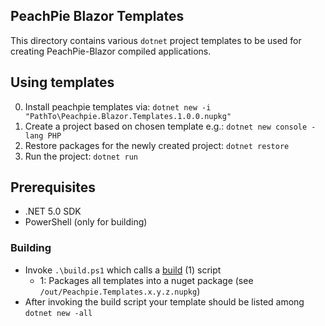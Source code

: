 ## PeachPie Blazor Templates

This directory contains various `dotnet` project templates to be used for creating PeachPie-Blazor compiled applications.

## Using templates

0. Install peachpie templates via: `dotnet new -i "PathTo\Peachpie.Blazor.Templates.1.0.0.nupkg"` 
1. Create a project based on chosen template e.g.: `dotnet new console -lang PHP`
2. Restore packages for the newly created project: `dotnet restore`
3. Run the project: `dotnet run`

## Prerequisites

- .NET 5.0 SDK
- PowerShell (only for building)

### Building

- Invoke `.\build.ps1` which calls a [build](https://github.com/peachpiecompiler/peachpie-templates/tree/master/build/build.ps1) (1) script
  - 1: Packages all templates into a nuget package (see `/out/Peachpie.Templates.x.y.z.nupkg`)
- After invoking the build script your template should be listed among `dotnet new -all`

